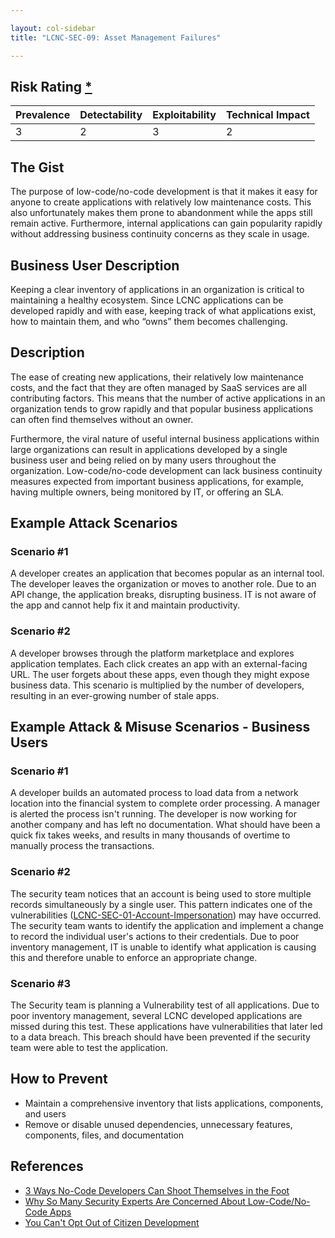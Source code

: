 ```yaml
---

layout: col-sidebar
title: "LCNC-SEC-09: Asset Management Failures"

---
```


## Risk Rating [*](https://owasp.org/www-project-top-ten/2017/Note_About_Risks)

| Prevalence | Detectability | Exploitability | Technical Impact |
| --- | --- | --- | --- |
| 3 | 2 | 3 | 2 |

## The Gist

The purpose of low-code/no-code development is that it makes it easy for anyone to create applications with relatively low maintenance costs. 
This also unfortunately makes them prone to abandonment while the apps still remain active. 
Furthermore, internal applications can gain popularity rapidly without addressing business continuity concerns as they scale in usage.

## Business User Description

Keeping a clear inventory of applications in an organization is critical to maintaining a healthy ecosystem. Since LCNC applications can be developed rapidly and with ease, keeping track of what applications exist, how to maintain them, and who “owns” them becomes challenging.  

## Description

The ease of creating new applications, their relatively low maintenance costs, and the fact that they are often managed by SaaS services are all contributing factors. 
This means that the number of active applications in an organization tends to grow rapidly and that popular business applications can often find themselves without an owner.

Furthermore, the viral nature of useful internal business applications within large organizations can result in applications developed by a single business user and being relied on by many users throughout the organization. 
Low-code/no-code development can lack business continuity measures expected from important business applications, for example, having multiple owners, being monitored by IT, or offering an SLA.

## Example Attack Scenarios

### Scenario #1

A developer creates an application that becomes popular as an internal tool. 
The developer leaves the organization or moves to another role. 
Due to an API change, the application breaks, disrupting business. 
IT is not aware of the app and cannot help fix it and maintain productivity.

### Scenario #2

A developer browses through the platform marketplace and explores application templates. 
Each click creates an app with an external-facing URL. 
The user forgets about these apps, even though they might expose business data. 
This scenario is multiplied by the number of developers, resulting in an ever-growing number of stale apps.

## Example Attack & Misuse Scenarios - Business Users

### Scenario #1

A developer builds an automated process to load data from a network location into the financial system to complete order processing. A manager is alerted the process isn't running. The developer is now working for another company and has left no documentation. What should have been a quick fix takes weeks, and results in many thousands of overtime to manually process the transactions. 

### Scenario #2

The security team notices that an account is being used to store multiple records simultaneously by a single user. This pattern indicates one of the vulnerabilities ([LCNC-SEC-01-Account-Impersonation](content/2022/en/LCNC-SEC-01-Account-Impersonation.md)) may have occurred. The security team wants to identify the application and implement a change to record the individual user's actions to their credentials. Due to poor inventory management, IT is unable to identify what application is causing this and therefore unable to enforce an appropriate change. 

### Scenario #3

The Security team is planning a Vulnerability test of all applications.   Due to poor inventory management, several LCNC developed applications are missed during this test. These applications have vulnerabilities that later led to a data breach. This breach should have been prevented if the security team were able to test the application. 


## How to Prevent

- Maintain a comprehensive inventory that lists applications, components, and users
- Remove or disable unused dependencies, unnecessary features, components, files, and documentation

## References

- [3 Ways No-Code Developers Can Shoot Themselves in the Foot](https://www.darkreading.com/dr-tech/3-ways-no-code-developers-can-shoot-themselves-in-the-foot)
- [Why So Many Security Experts Are Concerned About Low-Code/No-Code Apps](https://www.darkreading.com/dr-tech/why-so-many-security-experts-are-concerned-about-low-code-no-code-apps)
- [You Can't Opt Out of Citizen Development](https://www.darkreading.com/edge-articles/you-can-t-opt-out-of-citizen-development)
